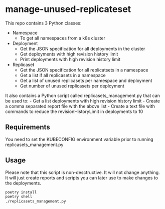 # manage-unused-replicateset

This repo contains 3 Python classes:

- Namespace
  - To get all namespaces from a k8s cluster
- Deployment
  - Get the JSON specification for all deployments in the cluster
  - Get deployments with high revision history limit
  - Print deployments with high revision history limit
- Replicaset
  - Get the JSON specification for all replicatsets in a namespace
  - Get a list if all replicasets in a namespace
  - Get a list of unused replicasets per namespace and deployment
  - Get number of unused replicasets per deployment

It also contains a Python script called replicasets_management.py that can be used to:
    - Get a list deployments with high revision history limit
    - Create a comma separated report file with the above list
    - Create a text file with commands to reduce the revisionHistoryLimit in deployments to 10

## Requirements

You need to set the KUBECONFIG environment variable prior to running replicasets_management.py

## Usage

Please note that this script is non-desctructive. It will not change anything. It will just create
reports and scripts you can later use to make changes to the deployments.

```bash
poetry install
poetry shell
./replicasets_management.py
```
